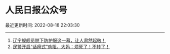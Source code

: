 # 人民日报公众号

最近更新时间: 2022-08-18 22:03:30

--- 
1. [辽宁舰舰员脱下防护服这一幕，让人肃然起敬！](https://mp.weixin.qq.com/s/aIzCRWsASYOJFeFrfONeBg) 
2. [民警开启“话痨式”劝阻，大妈：烦死了！不转了！](https://mp.weixin.qq.com/s/JG01Jhrp4NokOejP4iannA) 
